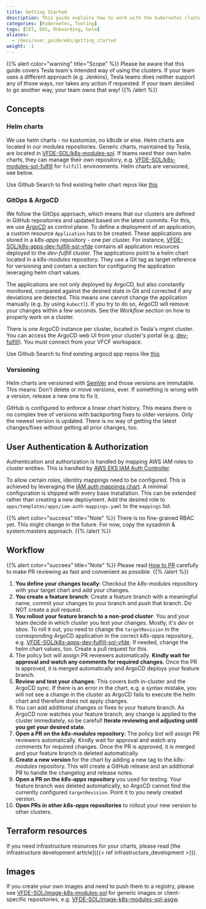 ```yaml
---
title: Getting Started
description: This guide explains how to work with the kubernetes clusters provided by VFCF/CET.
categories: [Kubernetes, Tooling]
tags: [CET, EKS, Onboarding, helm]
aliases:
  - /docs/user_guide/eks/getting_started
weight: -1
---
```



{{% alert color="warning" title="Scope" %}}
Please be aware that this guide covers Tesla team's intended way of using the clusters. If your team uses a different approach (e.g. Jenkins), Tesla teams does neither support any of those ways, nor takes any action if requested. If your team decided to go another way, your team owns that way!
{{% /alert %}}

## Concepts

### Helm charts

We use helm charts - no kustomize, no k8cdk or else. Helm charts are located in our modules repositories. Generic charts, maintained by Tesla, are located in [VFDE-SOL/k8s-modules-sol](https://github.vodafone.com/VFDE-SOL/k8s-modules-sol/). If teams need their own helm charts, they can manage their own repository, e.g. [VFDE-SOL/k8s-modules-sol-fulfill](https://github.vodafone.com/VFDE-SOL/k8s-modules-sol-fulfill/) for `fulfill` environments. Helm charts are versioned, see below.

Use Github Search to find existing helm chart repos like [this](https://github.vodafone.com/orgs/VFDE-SOL/repositories?q=k8s-modules-&type=source&language=&sort=)

### GitOps & ArgoCD

We follow the GitOps approach, which means that our clusters are defined in GitHub repositories and updated based on the latest commits. For this, we use [ArgoCD](https://argo-cd.readthedocs.io/en/stable/) as control plane. To define a deployment of an application, a custom resource `Application` has to be created. These applications are stored in a *k8s-apps* repository - one per cluster. For instance, [VFDE-SOL/k8s-apps-dev-fulfill-sol-vfde](https://github.vodafone.com/VFDE-SOL/k8s-apps-dev-fulfill-sol-vfde/) contains all application resources deployed to the *dev-fulfill* cluster. The applications point to a helm chart located in a *k8s-modules* repository. They use a Git tag as target reference for versioning and contain a section for configuring the application leveraging helm chart values.

The applications are not only deployed by ArgoCD, but also constantly monitored, compared against the desired state in Git and corrected if any deviations are detected. This means one cannot change the application manually (e.g. by using `kubectl`). If you try to do so, ArgoCD will remove your changes within a few seconds. See the *Workflow* section on how to properly work on a cluster.

There is one ArgoCD instance per cluster, located in Tesla's mgmt cluster. You can access the ArgoCD web UI from your cluster's portal (e.g. [dev-fulfill](https://portal.tool.dev.fulfill.sol-vf.de/)). You must connect from your VFCF workspace.

Use Github Search to find existing argocd app repos like [this](https://github.vodafone.com/orgs/VFDE-SOL/repositories?q=k8s-apps-&type=source&language=&sort=)


### Versioning

Helm charts are versioned with [SemVer](https://semver.org) and those versions are immutable. This means: Don't delete or move versions, ever. If something is wrong with a version, release a new one to fix it.

GitHub is configured to enforce a linear chart history. This means there is no complex tree of versions with backporting fixes to older versions. Only the newest version is updated. There is no way of getting the latest changes/fixes without getting all prior changes, too.

## User Authentication & Authorization

Authentication and authorization is handled by mapping AWS IAM roles to cluster entities. This is handled by [AWS EKS IAM Auth Controller](https://github.com/rustrial/aws-eks-iam-auth-controller).

To allow certain roles, identity mappings need to be configured. This is achieved by leveraging the [IAM auth mappings chart](https://github.vodafone.com/VFDE-SOL/k8s-modules-sol/tree/master/charts/iam-auth-mappings). A minimal configuration is shipped with every base installation. This can be extended rather than creating a new deployment. Add the desired role to `apps/templates/apps/iam-auth-mappings.yaml` to the `mappings` list.

{{% alert color="success" title="Note" %}}
There is no fine-grained RBAC yet. This might change in the future. For now, copy the sysadmin & system:masters approach.
{{% /alert %}}

## Workflow

{{% alert color="succees" title="Note" %}}
Please read [How to PR](/pages/VFDE-SOL/docs-sol-cet/docs/user_guide/how-to-pr.html) carefully to make PR reviewing as fast and convenient as possible.
{{% /alert %}}

1. **You define your changes locally**: Checkout the *k8s-modules* repository with your target chart and add your changes.
2. **You create a feature branch**: Create a feature branch with a meaningful name, commit your changes to your branch and push that branch. Do NOT create a pull request.
3. **You rollout your feature branch to a non-prod cluster**: You and your team decide in which cluster you test your changes. Mostly, it's *dev* or *sbox*. To roll it out, you need to change the `targetRevision` in the corresponding ArgoCD application in the correct *k8s-apps* repository, e.g. [VFDE-SOL/k8s-apps-dev-fulfill-sol-vfde](https://github.vodafone.com/VFDE-SOL/k8s-apps-dev-fulfill-sol-vfde/). If needed, change the helm chart values, too. Create a pull request for this.
4. The policy bot will assign PR reviewers automatically. **Kindly wait for approval and watch any comments for required changes**. Once the PR is approved, it is merged automatically and ArgoCD deploys your feature branch.
5. **Review and test your changes**: This covers both in-cluster and the ArgoCD sync. If there is an error in the chart, e.g. a syntax mistake, you will not see a change in the cluster as ArgoCD fails to execute the helm chart and therefore does not apply changes.
6. You can add additional changes or fixes to your feature branch. As ArgoCD now watches your feature branch, any change is applied to the cluster immediately, so be careful! **Iterate reviewing and adjusting until you get your desired state**.
7. **Open a PR on the *k8s-modules* repository**: The policy bot will assign PR reviewers automatically. Kindly wait for approval and watch any comments for required changes. Once the PR is approved, it is merged and your feature branch is deleted automatically.
8. **Create a new version** for the chart by adding a new tag to the *k8s-modules* repository. This will create a GitHub release and an additional PR to handle the changelog and release notes.
9. **Open a PR on the *k8s-apps* repository** you used for testing. Your feature branch was deleted automatically, so ArgoCD cannot find the currently configured `targetRevision`. Point it to you newly created version.
10. **Open PRs in other *k8s-apps* repositories** to rollout your new version to other clusters.

## Terraform resources

If you need infrastructure resources for your charts, please read [the infrastructure development article]({{< ref infrastructure_development >}}).

## Images

If you create your own images and need to push them to a registry, please see [VFDE-SOL/image-k8s-modules-sol](https://github.vodafone.com/VFDE-SOL/image-k8s-modules-sol) for generic images or client-specific repositories, e.g. [VFDE-SOL/image-k8s-modules-sol-asgw](https://github.vodafone.com/VFDE-SOL/image-k8s-modules-sol-asgw).
